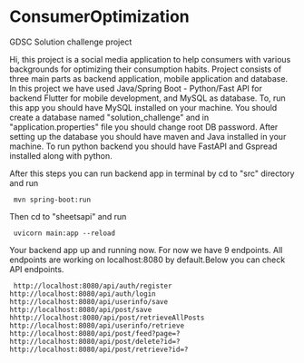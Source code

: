 # ConsumerOptimization
GDSC Solution challenge project


Hi, this project is a social media application to help consumers with various backgrounds for optimizing their consumption habits. Project consists of
three main parts as backend application, mobile application and database. In this project we have used Java/Spring Boot - Python/Fast API for backend 
Flutter for mobile development, and MySQL as database. To, run this app you should have MySQL installed on your machine. You should create a database named
"solution_challenge" and in "application.properties" file you should change root DB password. After setting up the database you should have maven and Java 
installed in your machine. To run python backend you should have FastAPI and Gspread installed along with python.

After this steps you can run backend app in terminal by cd to "src" directory and run 

<code> mvn spring-boot:run </code>

Then cd to "sheetsapi" and run

<code> uvicorn main:app --reload </code>

Your backend app up and running now. For now we have 9 endpoints. All endpoints are working on localhost:8080 by default.Below you can check API endpoints.


<code> http://localhost:8080/api/auth/register </code>
<code> http://localhost:8080/api/auth/login </code>
<code> http://localhost:8080/api/userinfo/save </code>
<code> http://localhost:8080/api/post/save </code>
<code> hhttp://localhost:8080/api/post/retrieveAllPosts </code>
<code> http://localhost:8080/api/userinfo/retrieve </code>
<code> http://localhost:8080/api/post/feed?page=? </code>
<code> http://localhost:8080/api/post/delete?id=? </code>
<code> http://localhost:8080/api/post/retrieve?id=?</code>
